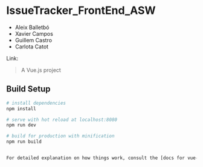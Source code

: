 # IssueTracker_FrontEnd_ASW

* Aleix Balletbó
* Xavier Campos
* Guillem Castro
* Carlota Catot

Link:

> A Vue.js project

## Build Setup

```bash
# install dependencies
npm install

# serve with hot reload at localhost:8080
npm run dev

# build for production with minification
npm run build


For detailed explanation on how things work, consult the [docs for vue-loader](http://vuejs.github.io/vue-loader).

